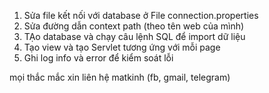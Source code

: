 1. Sửa file kết nối với database ở File connection.properties
2. Sửa đường dẫn context path (theo tên web của mình)
3. TẠo database và chạy câu lệnh SQL để import dữ liệu
4. Tạo view và tạo Servlet tương ứng với mỗi page
5. Ghi log info và error để kiểm soát lỗi


mọi thắc mắc xin liên hệ matkinh (fb, gmail, telegram)
